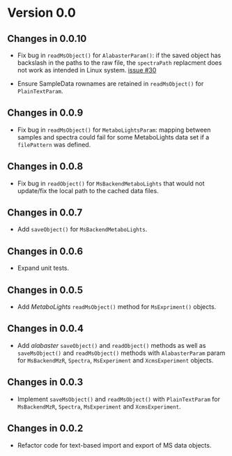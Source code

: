 # Version 0.0

## Changes in 0.0.10

- Fix bug in `readMsObject()` for `AlabasterParam()`: if the saved object has 
  backslash in the paths to the raw file, the `spectraPath` replacment does not 
  work as intended in Linux system. [issue #30](https://github.com/rformassspectrometry/MsIO/issues/30)

- Ensure SampleData rownames are retained in `readMsObject()` for `PlainTextParam`.

## Changes in 0.0.9

- Fix bug in `readMsObject()` for `MetaboLightsParam`: mapping between samples
  and spectra could fail for some MetaboLights data set if a `filePattern`
  was defined.

## Changes in 0.0.8

- Fix bug in `readObject()` for `MsBackendMetaboLights` that would not
  update/fix the local path to the cached data files.

## Changes in 0.0.7

- Add `saveObject()` for `MsBackendMetaboLights`.

## Changes in 0.0.6

- Expand unit tests.

## Changes in 0.0.5

- Add *MetaboLights* `readMsObject()` method for `MsExpriment()` objects.

## Changes in 0.0.4

- Add *alabaster* `saveObject()` and `readObject()` methods as well as
  `saveMsObject()` and `readMsObject()` methods with `AlabasterParam` param for
  `MsBackendMzR`, `Spectra`, `MsExperiment` and `XcmsExperiment` objects.

## Changes in 0.0.3

- Implement `saveMsObject()` and `readMsObject()` with `PlainTextParam` for
  `MsBackendMzR`, `Spectra`, `MsExperiment` and `XcmsExperiment`.

## Changes in 0.0.2

- Refactor code for text-based import and export of MS data objects.
